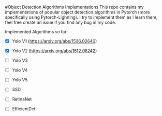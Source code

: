 #Object Detection Algorithms Implementations
This repo contains my implementations of popular object detection algorithms in Pytorch (more specifically using Pytorch-Lighning).
I try to implement them as I learn them, feel free create an issue if you find any bug in my code.

Implemented Algorithms so far:
- [X] Yolo V1 (https://arxiv.org/abs/1506.02640)
- [X] Yolo V2 (https://arxiv.org/abs/1612.08242)
- [ ] Yolo V3
- [ ] Yolo V4
- [ ] Yolo V5
- [ ] SSD
- [ ] RetinaNet
- [ ] EfficientDet


